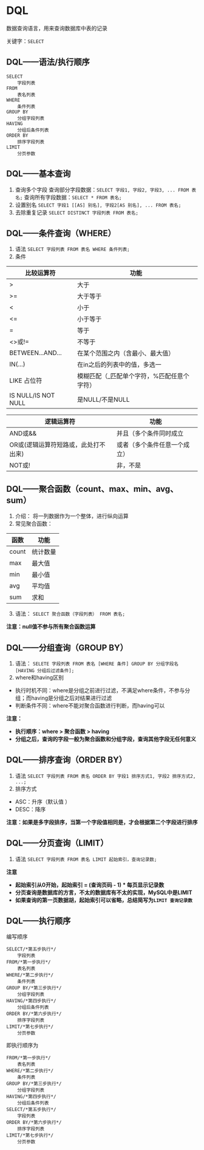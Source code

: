 # DQL
数据查询语言，用来查询数据库中表的记录

关键字：`SELECT`
## DQL——语法/执行顺序
```mysql
SELECT
    字段列表
FROM
    表名列表
WHERE
    条件列表
GROUP BY
    分组字段列表
HAVING
    分组后条件列表
ORDER BY
    排序字段列表
LIMIT
    分页参数
```
## DQL——基本查询
1. 查询多个字段
查询部分字段数据：`SELECT 字段1, 字段2, 字段3, ... FROM 表名;`
查询所有字段数据：`SELECT * FROM 表名;`
2. 设置别名
`SELECT 字段1 [[AS] 别名], 字段2[AS 别名], ... FROM 表名;`
3. 去除重复记录
`SELECT DISTINCT 字段列表 FROM 表名;`
## DQL——条件查询（WHERE）
1. 语法
`SELECT 字段列表 FROM 表名 WHERE 条件列表;`
2. 条件

| 比较运算符               | 功能                     |
|---------------------|------------------------|
| >                   | 大于                     |
| >=                  | 大于等于                   |
| <                   | 小于                     |
| <=                  | 小于等于                   |
| =                   | 等于                     | 
| <>或!=               | 不等于                    |
| BETWEEN...AND...    | 在某个范围之内（含最小、最大值）       |
| IN(...)             | 在in之后的列表中的值，多选一        |
| LIKE 占位符            | 模糊匹配（_匹配单个字符，%匹配任意个字符） | 
| IS NULL/IS NOT NULL | 是NULL/不是NULL           |

| 逻辑运算符                | 功能             |
|----------------------|----------------|
| AND或&&               | 并且（多个条件同时成立    |
| OR或(逻辑运算符短路或，此处打不出来) | 或者（多个条件任意一个成立） |
| NOT或!                | 非，不是           |
## DQL——聚合函数（count、max、min、avg、sum）
1. 介绍：
将一列数据作为一个整体，进行纵向运算
2. 常见聚合函数：

| 函数    | 功能   |
|-------|------|
| count | 统计数量 |
| max   | 最大值  |
| min   | 最小值  |
| avg   | 平均值  |
| sum   | 求和   |
3. 语法：
`SELECT 聚合函数（字段列表） FROM 表名;`

**注意：null值不参与所有聚合函数运算**
## DQL——分组查询（GROUP BY）
1. 语法：
`SELETE 字段列表 FROM 表名 [WHERE 条件] GROUP BY 分组字段名 [HAVING 分组后过滤条件];`
2. where和having区别
- 执行时机不同：where是分组之前进行过滤，不满足where条件，不参与分组；而having是分组之后对结果进行过滤
- 判断条件不同：where不能对聚合函数进行判断，而having可以

**注意：**
- **执行顺序：where > 聚合函数 > having**
- **分组之后，查询的字段一般为聚合函数和分组字段，查询其他字段无任何意义**
## DQL——排序查询（ORDER BY）
1. 语法
`SELECT 字段列表 FROM 表名 ORDER BY 字段1 排序方式1, 字段2 排序方式2, ...;`
2. 排序方式
- ASC：升序（默认值 ）
- DESC：降序

**注意：如果是多字段排序，当第一个字段值相同是，才会根据第二个字段进行排序**
## DQL——分页查询（LIMIT）
1. 语法
`SELECT 字段列表 FROM 表名 LIMIT 起始索引，查询记录数;`

**注意**
- **起始索引从0开始，起始索引 = (查询页码 - 1) * 每页显示记录数**
- **分页查询是数据库的方言，不太的数据库有不太的实现，MySQL中是LIMIT**
- **如果查询的第一页数据胡，起始索引可以省略，总结简写为`LIMIT 查询记录数`**
## DQL——执行顺序
编写顺序
```mysql
SELECT/*第五步执行*/
    字段列表
FROM/*第一步执行*/
    表名列表
WHERE/*第二步执行*/
    条件列表
GROUP BY/*第三步执行*/
    分组字段列表
HAVING/*第四步执行*/
    分组后条件列表
ORDER BY/*第六步执行*/
    排序字段列表
LIMIT/*第七步执行*/
    分页参数
```
即执行顺序为
```mysql
FROM/*第一步执行*/
    表名列表
WHERE/*第二步执行*/
    条件列表
GROUP BY/*第三步执行*/
    分组字段列表
HAVING/*第四步执行*/
    分组后条件列表
SELECT/*第五步执行*/
    字段列表
ORDER BY/*第六步执行*/
    排序字段列表
LIMIT/*第七步执行*/
    分页参数    
```
















